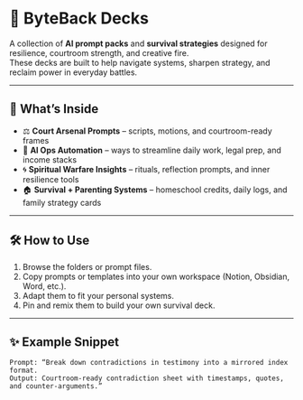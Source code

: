 # 🔮 ByteBack Decks

A collection of **AI prompt packs** and **survival strategies** designed for resilience, courtroom strength, and creative fire.  
These decks are built to help navigate systems, sharpen strategy, and reclaim power in everyday battles.  

---

## 📂 What’s Inside
- ⚖️ **Court Arsenal Prompts** – scripts, motions, and courtroom-ready frames  
- 🤖 **AI Ops Automation** – ways to streamline daily work, legal prep, and income stacks  
- 🌀 **Spiritual Warfare Insights** – rituals, reflection prompts, and inner resilience tools  
- 🏠 **Survival + Parenting Systems** – homeschool credits, daily logs, and family strategy cards  

---

## 🛠 How to Use
1. Browse the folders or prompt files.  
2. Copy prompts or templates into your own workspace (Notion, Obsidian, Word, etc.).  
3. Adapt them to fit your personal systems.  
4. Pin and remix them to build your own survival deck.  

---

## ✨ Example Snippet
```text
Prompt: “Break down contradictions in testimony into a mirrored index format.  
Output: Courtroom-ready contradiction sheet with timestamps, quotes, and counter-arguments.”
